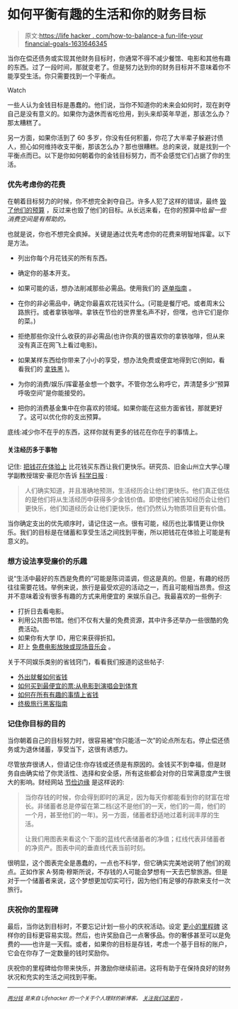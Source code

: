 # 如何平衡有趣的生活和你的财务目标

> 原文:[https://life hacker . com/how-to-balance-a fun-life-your financial-goals-1631646345](https://lifehacker.com/how-to-balance-a-fun-life-with-your-financial-goals-1631646345)

当你在偿还债务或实现其他财务目标时，你通常不得不减少餐馆、电影和其他有趣的东西。过了一段时间，那就变老了。但是努力达到你的财务目标并不意味着你不能享受生活。你只需要找到一个平衡点。

Watch

一些人认为金钱目标是愚蠢的。他们说，当你不知道你的未来会如何时，现在剥夺自己是没有意义的。如果你为退休而省吃俭用，到头来却英年早逝，那该怎么办？那太糟糕了。

另一方面，如果你活到了 60 多岁，你没有任何积蓄，你花了大半辈子躲避讨债人，担心如何维持收支平衡，那该怎么办？那也很糟糕。总的来说，就是找到一个平衡点而已。以下是你如何朝着你的金钱目标努力，而不会感觉它们占据了你的生活。

### 优先考虑你的花费

在朝着目标努力的时候，你不想完全剥夺自己。许多人犯了这样的错误，最终 [毁了他们的预算](https://lifehacker.com/money-saving-habits-that-can-backfire-and-wreck-your-fi-1564111677) ，反过来也毁了他们的目标。从长远来看，在你的预算中给*留一些消费空间是有帮助的。*

也就是说，你也不想完全疯掉。关键是通过优先考虑你的花费来明智地挥霍。以下是方法。

*   列出你每个月花钱买的所有东西。

*   确定你的基本开支。
*   如果可能的话，想办法削减那些必需品。使用我们的 [逐单指南](http://lifehacker.com/a-bill-by-bill-guide-to-saving-money-on-your-monthly-ex-5823762) 。
*   在你的非必需品中，确定你最喜欢花钱买什么。(可能是餐厅吧。或者周末公路旅行。或者拿铁咖啡。拿铁在节俭的世界里名声不好，但嘿，也许它们是你的菜。)
*   拒绝那些你没什么收获的非必需品(也许你真的很喜欢你的拿铁咖啡，但从来没有真正在网飞上看过电影)。
*   如果某样东西给你带来了小小的享受，想办法免费或便宜地得到它(例如，看看我们的 [拿铁黑](http://lifehacker.com/fake-a-latte-using-a-milk-frother-and-your-microwave-5894435) )。
*   为你的消费/娱乐/挥霍基金想一个数字。不管你怎么称呼它，弄清楚多少“预算呼吸空间”是你能接受的。
*   把你的消费基金集中在你喜欢的领域。如果你能在这些方面省钱，那就更好了。这可以优化你的支出预算。

底线:减少你不在乎的东西，这样你就有更多的钱花在你在乎的事情上。

#### 关注经历多于事物

记住: [把钱花在体验上](https://lifehacker.com/spending-on-experiences-instead-of-possessions-results-5608980) 比花钱买东西让我们更快乐。研究员、旧金山州立大学心理学副教授瑞安·豪厄尔告诉 [科学日报](http://www.sciencedaily.com/releases/2014/04/140402095844.htm) :

> 人们确实知道，并且准确地预测，生活经历会让他们更快乐。他们真正低估的是他们将从生活经历中获得多少金钱价值。即使他们被告知经历会让他们更快乐，他们知道经历会让他们更快乐，他们仍然认为物质项目更有价值。

当你确定支出的优先顺序时，请记住这一点。很有可能，经历也比事情更让你快乐。我们的目标是在储蓄和享受生活之间找到平衡，所以把钱花在体验上可能是有意义的。

### 想方设法享受廉价的乐趣

说“生活中最好的东西是免费的”可能是陈词滥调，但这是真的。但是，有趣的经历往往需要花钱。举例来说，旅行是最受欢迎的活动之一，而且可能相当昂贵。但这并不意味着没有很多有趣的方式来用便宜的 来娱乐自己。我最喜欢的一些例子:

*   打折日去看电影。
*   利用公共图书馆。他们不仅有大量的免费资源，其中许多还举办一些很酷的免费活动。
*   如果你有大学 ID，用它来获得折扣。
*   赶上 [免费电影放映或现场音乐会](http://lifehacker.com/how-to-live-cheap-and-put-hundreds-of-dollars-back-in-y-5848151) 。

关于不同娱乐类别的省钱窍门，看看我们报道的这些帖子:

*   [外出就餐如何省钱](http://lifehacker.com/how-to-save-money-when-dining-out-5840171)
*   [如何买到最便宜的票:从电影到演唱会到体育](http://lifehacker.com/how-to-get-the-cheapest-tickets-from-movies-to-concert-5919512)
*   [如何在所有有趣的事情上省钱](http://lifehacker.com/how-to-save-money-on-everything-fun-1244352818)
*   [终极旅行黑客指南](http://lifehacker.com/the-ultimate-travel-hacking-guide-5841147)

### 记住你目标的目的

当你朝着自己的目标努力时，很容易被“你只能活一次”的论点所左右。停止偿还债务或为退休储蓄，享受当下，这很有诱惑力。

尽管放弃很诱人，但请记住:你存钱或还债是有原因的。金钱买不到幸福，但是财务自由确实给了你灵活性、选择和安全感，所有这些都会对你的日常满意度产生很大的影响。财经网站 [节俭边缘](http://www.frugalfringe.com/intro-to-frugal/a-savers-guide-to-instant-gratification/) 是这样说的:

> 当你存钱的时候，你会得到即时的满足，因为每天你都能看到你的财富在增长。非储蓄者总是停留在第二档(这不是他们的一天，他们的一周，他们的一个月，甚至他们的一年)。另一方面，储蓄者舒适地过着利润丰厚的生活。
> 
> 让我们用图表来看这个:下面的蓝线代表储蓄者的净值；红线代表非储蓄者的净资产。图表中间的垂直线代表当前时刻。

很明显，这个图表完全是愚蠢的，一点也不科学，但它确实完美地说明了他们的观点。正如作家 A·努南·穆斯所说，不存钱的人可能会梦想有一天去巴黎旅游。但是对于一个储蓄者来说，这个梦想更加切实可行，因为他们有足够的存款来支付一次旅行。

### 庆祝你的里程碑

最后，当你达到目标时，不要忘记计划一些小的庆祝活动。设定 [更小的里程碑](https://lifehacker.com/set-smaller-milestones-to-better-reach-a-financial-goal-1545820919) 这样你的目标更容易实现。然后，也许奖励自己一点奢侈品。你的奢侈甚至可以是免费的——也许是一天假。或者，如果你的目标是存钱，考虑一个基于目标的账户，它会在你存了一定数量的钱时奖励你。

庆祝你的里程碑给你带来快乐，并激励你继续前进。这将有助于在保持良好的财务状况和充实的生活之间找到平衡。

* * *

[*<small>两分钱</small>*](http://twocents.lifehacker.com/) *<small>是来自 Lifehacker 的一个关于个人理财的新博客。</small>* [*<small>关注我们这里的</small>*](https://twitter.com/TwoCentsLH) <small>*。*</small>